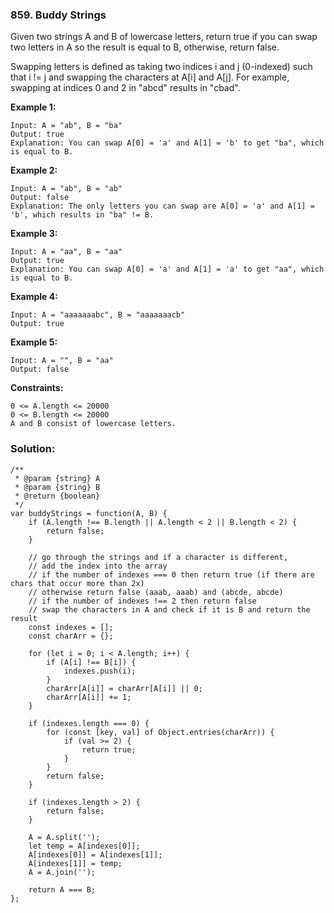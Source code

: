 ### 859. Buddy Strings

Given two strings A and B of lowercase letters, return true if you can swap two letters in A so the result is equal to B, otherwise, return false.

Swapping letters is defined as taking two indices i and j (0-indexed) such that i != j and swapping the characters at A[i] and A[j]. For example, swapping at indices 0 and 2 in "abcd" results in "cbad".
 

**Example 1:**
```
Input: A = "ab", B = "ba"
Output: true
Explanation: You can swap A[0] = 'a' and A[1] = 'b' to get "ba", which is equal to B.
```

**Example 2:**
```
Input: A = "ab", B = "ab"
Output: false
Explanation: The only letters you can swap are A[0] = 'a' and A[1] = 'b', which results in "ba" != B.
```

**Example 3:**
```
Input: A = "aa", B = "aa"
Output: true
Explanation: You can swap A[0] = 'a' and A[1] = 'a' to get "aa", which is equal to B.
```

**Example 4:**
```
Input: A = "aaaaaaabc", B = "aaaaaaacb"
Output: true
```

**Example 5:**
```
Input: A = "", B = "aa"
Output: false
``` 

**Constraints:**
```
0 <= A.length <= 20000
0 <= B.length <= 20000
A and B consist of lowercase letters.
```

### Solution:
```
/**
 * @param {string} A
 * @param {string} B
 * @return {boolean}
 */
var buddyStrings = function(A, B) {
    if (A.length !== B.length || A.length < 2 || B.length < 2) {
        return false;
    }
    
    // go through the strings and if a character is different,
    // add the index into the array
    // if the number of indexes === 0 then return true (if there are chars that occur more than 2x)
    // otherwise return false (aaab, aaab) and (abcde, abcde)
    // if the number of indexes !== 2 then return false
    // swap the characters in A and check if it is B and return the result
    const indexes = [];
    const charArr = {};
    
    for (let i = 0; i < A.length; i++) {
        if (A[i] !== B[i]) {
            indexes.push(i);
        }
        charArr[A[i]] = charArr[A[i]] || 0;
        charArr[A[i]] += 1;
    }
    
    if (indexes.length === 0) {
        for (const [key, val] of Object.entries(charArr)) {
            if (val >= 2) {
                return true;
            }
        }
        return false;
    }
    
    if (indexes.length > 2) {
        return false;
    }
    
    A = A.split('');
    let temp = A[indexes[0]];
    A[indexes[0]] = A[indexes[1]];
    A[indexes[1]] = temp;
    A = A.join('');
    
    return A === B;
};
```
